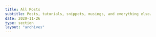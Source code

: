 ```yaml
---
title: All Posts
subtitle: Posts, tutorials, snippets, musings, and everything else.
date: 2020-11-26
type: section
layout: "archives"
---
```

